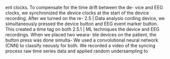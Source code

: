 ent clocks. To compensate for the time drift between the de-
vice and EEG clocks, we synchronized the device clocks at
the start of the device recording. After we turned on the re- 2.5 | Data analysis
cording device, we simultaneously pressed the device button
and EEG event marker button. This created a time tag on both 2.5.1 | ML techniques
the device and EEG recordings. When we placed two weara-
ble devices on the patient, the button press was done simulta- We used a convolutional neural network (CNN) to classify
neously for both. We recorded a video of the syncing process raw time series data and applied random undersampling to